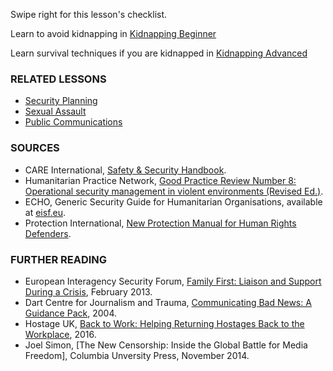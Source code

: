[Title]: # (What now?)
[Order]: # (18)

Swipe right for this lesson's checklist.

Learn to avoid kidnapping in [Kidnapping Beginner](umbrella://lesson/kidnapping/0)

Learn survival techniques if you are kidnapped in [Kidnapping Advanced](umbrella://lesson/kidnapping/1)

### RELATED LESSONS

*   [Security Planning](umbrella://lesson/security-planning)
*   [Sexual Assault](umbrella://lesson/sexual-assault)
*   [Public Communications](umbrella://lesson/public-communications)

### SOURCES

*   CARE International, [Safety & Security Handbook](https://www.eisf.eu/wp-content/uploads/2014/09/0614-Macpherson-2004-CARE-International-Safety-and-Security-Handbook.pdf).
*   Humanitarian Practice Network, [Good Practice Review Number 8: Operational security management in violent environments (Revised Ed.)](http://odihpn.org/wp-content/uploads/2010/11/GPR_8_revised2.pdf).
*   ECHO, Generic Security Guide for Humanitarian Organisations, available at [eisf.eu](https://www.eisf.eu/library/generic-security-guide-for-humanitarian-organisations/).
*   Protection International, [New Protection Manual for Human Rights Defenders](https://www.protectioninternational.org/en/node/1106).

### FURTHER READING

*   European Interagency Security Forum, [Family First: Liaison and Support During a Crisis](https://www.eisf.eu/wp-content/uploads/2013/02/1141-Davidson-2013-Family-First-Liaison-and-Support-During-a-Crisis-2.pdf), February 2013. 
*   Dart Centre for Journalism and Trauma, [Communicating Bad News: A Guidance Pack](https://dartcenter.org/sites/default/files/breaking_bad_news_0.pdf), 2004. 
*   Hostage UK, [Back to Work: Helping Returning Hostages Back to the Workplace](http://www.hostageuk.org/flipbook/flipbook/?page=1), 2016. 
*   Joel Simon, [The New Censorship: Inside the Global Battle for Media Freedom],  Columbia Unversity Press, November 2014. 
